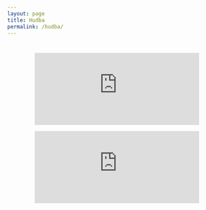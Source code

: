 ```yaml
---
layout: page
title: Hudba
permalink: /hudba/
---
```


<div style="text-align:center;padding-top:10px">

<p><iframe width="75%" height="166" scrolling="no" frameborder="no" allow="autoplay"
 src="https://w.soundcloud.com/player/?url=https%3A//api.soundcloud.com/tracks/1181465866&color=%236b2386&auto_play=false&hide_related=false&show_comments=true&show_user=true&show_reposts=false&show_teaser=true"></iframe></p>

 <p><iframe width="75%" height="166" scrolling="no" frameborder="no" allow="autoplay" src="https://w.soundcloud.com/player/?url=https%3A//api.soundcloud.com/tracks/296449154&color=%236b2386&auto_play=false&hide_related=false&show_comments=true&show_user=true&show_reposts=false&show_teaser=true"></iframe></p>

 </div>
